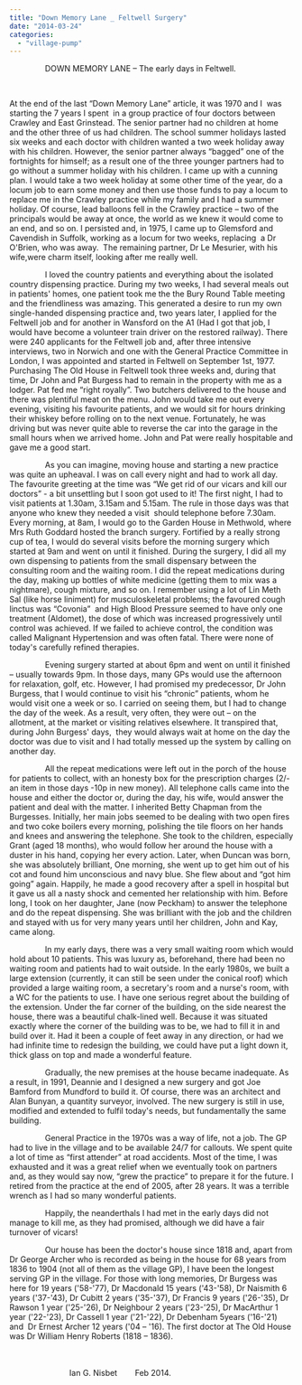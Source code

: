 ```yaml
---
title: "Down Memory Lane _ Feltwell Surgery"
date: "2014-03-24"
categories: 
  - "village-pump"
---
```


                DOWN MEMORY LANE – The early days in Feltwell.

 

At the end of the last “Down Memory Lane” article, it was 1970 and I  was starting the 7 years I spent  in a group practice of four doctors between Crawley and East Grinstead. The senior partner had no children at home and the other three of us had children. The school summer holidays lasted six weeks and each doctor with children wanted a two week holiday away with his children. However, the senior partner always “bagged” one of the fortnights for himself; as a result one of the three younger partners had to go without a summer holiday with his children. I came up with a cunning plan. I would take a two week holiday at some other time of the year, do a locum job to earn some money and then use those funds to pay a locum to replace me in the Crawley practice while my family and I had a summer holiday. Of course, lead balloons fell in the Crawley practice – two of the principals would be away at once, the world as we knew it would come to an end, and so on. I persisted and, in 1975, I came up to Glemsford and Cavendish in Suffolk, working as a locum for two weeks, replacing  a Dr O'Brien, who was away.  The remaining partner, Dr Le Mesurier, with his wife,were charm itself, looking after me really well.

                I loved the country patients and everything about the isolated country dispensing practice. During my two weeks, I had several meals out in patients' homes, one patient took me the the Bury Round Table meeting and the friendliness was amazing. This generated a desire to run my own single-handed dispensing practice and, two years later, I applied for the Feltwell job and for another in Wansford on the A1 (Had I got that job, I would have become a volunteer train driver on the restored railway). There were 240 applicants for the Feltwell job and, after three intensive interviews, two in Norwich and one with the General Practice Committee in London, I was appointed and started in Feltwell on September 1st, 1977. Purchasing The Old House in Feltwell took three weeks and, during that time, Dr John and Pat Burgess had to remain in the property with me as a lodger. Pat fed me “right royally”. Two butchers delivered to the house and there was plentiful meat on the menu. John would take me out every evening, visiting his favourite patients, and we would sit for hours drinking their whiskey before rolling on to the next venue. Fortunately, he was driving but was never quite able to reverse the car into the garage in the small hours when we arrived home. John and Pat were really hospitable and gave me a good start.

                As you can imagine, moving house and starting a new practice was quite an upheaval. I was on call every night and had to work all day. The favourite greeting at the time was “We get rid of our vicars and kill our doctors” - a bit unsettling but I soon got used to it! The first night, I had to visit patients at 1.30am, 3.15am and 5.15am. The rule in those days was that anyone who knew they needed a visit  should telephone before 7.30am. Every morning, at 8am, I would go to the Garden House in Methwold, where Mrs Ruth Goddard hosted the branch surgery. Fortified by a really strong cup of tea, I would do several visits before the morning surgery which started at 9am and went on until it finished. During the surgery, I did all my own dispensing to patients from the small dispensary between the consulting room and the waiting room. I did the repeat medications during the day, making up bottles of white medicine (getting them to mix was a nightmare), cough mixture, and so on. I remember using a lot of Lin Meth Sal (like horse liniment) for musculoskeletal problems; the favoured cough linctus was “Covonia”  and High Blood Pressure seemed to have only one treatment (Aldomet), the dose of which was increased progressively until control was achieved. If we failed to achieve control, the condition was called Malignant Hypertension and was often fatal. There were none of today's carefully refined therapies.

                Evening surgery started at about 6pm and went on until it finished – usually towards 9pm. In those days, many GPs would use the afternoon for relaxation, golf, etc. However, I had promised my predecessor, Dr John Burgess, that I would continue to visit his “chronic” patients, whom he would visit one a week or so. I carried on seeing them, but I had to change the day of the week. As a result, very often, they were out – on the allotment, at the market or visiting relatives elsewhere. It transpired that, during John Burgess' days,  they would always wait at home on the day the doctor was due to visit and I had totally messed up the system by calling on another day.

                All the repeat medications were left out in the porch of the house for patients to collect, with an honesty box for the prescription charges (2/- an item in those days -10p in new money). All telephone calls came into the house and either the doctor or, during the day, his wife, would answer the patient and deal with the matter. I inherited Betty Chapman from the Burgesses. Initially, her main jobs seemed to be dealing with two open fires and two coke boilers every morning, polishing the tile floors on her hands and knees and answering the telephone. She took to the children, especially Grant (aged 18 months), who would follow her around the house with a duster in his hand, copying her every action. Later, when Duncan was born, she was absolutely brilliant, One morning, she went up to get him out of his cot and found him unconscious and navy blue. She flew about and “got him going” again. Happily, he made a good recovery after a spell in hospital but it gave us all a nasty shock and cemented her relationship with him. Before long, I took on her daughter, Jane (now Peckham) to answer the telephone and do the repeat dispensing. She was brilliant with the job and the children and stayed with us for very many years until her children, John and Kay, came along.

                In my early days, there was a very small waiting room which would hold about 10 patients. This was luxury as, beforehand, there had been no waiting room and patients had to wait outside. In the early 1980s, we built a large extension (currently, it can still be seen under the conical roof) which provided a large waiting room, a secretary's room and a nurse's room, with a WC for the patients to use. I have one serious regret about the building of the extension. Under the far corner of the building, on the side nearest the house, there was a beautiful chalk-lined well. Because it was situated exactly where the corner of the building was to be, we had to fill it in and build over it. Had it been a couple of feet away in any direction, or had we had infinite time to redesign the building, we could have put a light down it, thick glass on top and made a wonderful feature.

                Gradually, the new premises at the house became inadequate. As a result, in 1991, Deannie and I designed a new surgery and got Joe Bamford from Mundford to build it. Of course, there was an architect and Alan Bunyan, a quantity surveyor, involved. The new surgery is still in use, modified and extended to fulfil today's needs, but fundamentally the same building.

                General Practice in the 1970s was a way of life, not a job. The GP had to live in the village and to be available 24/7 for callouts. We spent quite a lot of time as “first attender” at road accidents. Most of the time, I was exhausted and it was a great relief when we eventually took on partners and, as they would say now, “grew the practice” to prepare it for the future. I retired from the practice at the end of 2005, after 28 years. It was a terrible wrench as I had so many wonderful patients.

                Happily, the neanderthals I had met in the early days did not manage to kill me, as they had promised, although we did have a fair turnover of vicars!

                Our house has been the doctor's house since 1818 and, apart from Dr George Archer who is recorded as being in the house for 68 years from 1836 to 1904 (not all of them as the village GP), I have been the longest serving GP in the village. For those with long memories, Dr Burgess was here for 19 years ('58-'77), Dr Macdonald 15 years ('43-'58), Dr Naismith 6 years ('37-'43), Dr Cubitt 2 years ('35-'37), Dr Francis 9 years ('26-'35), Dr Rawson 1 year ('25-'26), Dr Neighbour 2 years ('23-'25), Dr MacArthur 1 year ('22-'23), Dr Cassell 1 year ('21-'22), Dr Debenham 5years ('16-'21) and  Dr Ernest Archer 12 years ('04 – '16). The first doctor at The Old House was Dr William Henry Roberts (1818 – 1836).

                                                                                                                                                                Ian G. Nisbet        Feb 2014.
